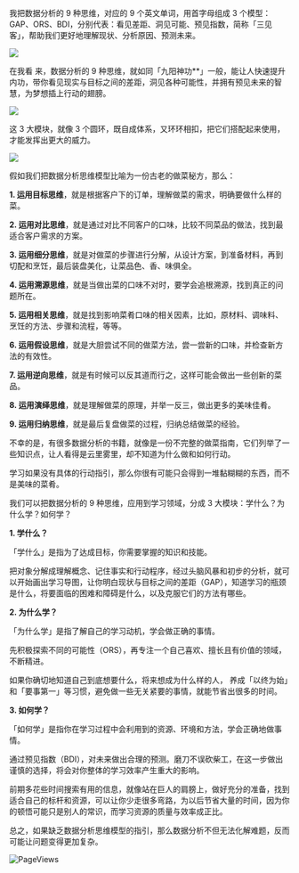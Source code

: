 我把数据分析的 9 种思维，对应的 9 个英文单词，用首字母组成 3 个模型：  GAP、ORS、BDI，分别代表：看见差距、洞见可能、预见指数，简称「三见客」，帮助我们更好地理解现状、分析原因、预测未来。

![](https://mmbiz.qpic.cn/mmbiz_png/giaycic3UNwo1ibghaTTEt1KZKJvzuMpnn6ZsicsLtE0Iiagj7UkKg0NIib3iaofxH0tWbUicALXHqiafAjTgdx5Omu0Tjg/640?wx_fmt=png) 

在我看  来，数据分析的 9 种思维，就如同「九阳神功**」一般，能让人快速提升内功，带你看见现实与目标之间的差距，洞见各种可能性，并拥有预见未来的智慧，为梦想插上行动的翅膀。

![](https://mmbiz.qpic.cn/mmbiz_png/giaycic3UNwo2ATIhKPzggF1bpwvCCzEaTRuqgud2pibaI7025dqicRk2MichcjxbJyrHwvyooRWiaQBgCE8UACduRDA/640?wx_fmt=png) 

这 3 大模块，就像 3 个圆环，既自成体系，又环环相扣，把它们搭配起来使用，才能发挥出更大的威力。

![](https://mmbiz.qpic.cn/mmbiz_jpg/giaycic3UNwo1ibghaTTEt1KZKJvzuMpnn6hgB3ZnTg0mLbNfdfH5UatxvEFkdCxRNssbUVXC90nuC6A0x9NDEvKQ/640?wx_fmt=jpeg) 

假如我们把数据分析思维模型比喻为一份古老的做菜秘方，那么：

**1. 运用目标思维**，就是根据客户下的订单，理解做菜的需求，明确要做什么样的菜。  

**2. 运用对比思维**，就是通过对比不同客户的口味，比较不同菜品的做法，找到最适合客户需求的方案。  

**3. 运用细分思维**，就是对做菜的步骤进行分解，从设计方案，到准备材料，再到切配和烹饪，最后装盘美化，让菜品色、香、味俱全。  

**4\. 运用溯源思维**，就是当做出菜的口味不对时，要学会追根溯源，找到真正的问题所在。  

**5\. 运用相关思维**，就是找到影响菜肴口味的相关因素，比如，原材料、调味料、烹饪的方法、步骤和流程，等等。  

**6\. 运用假设思维**，就是大胆尝试不同的做菜方法，尝一尝新的口味，并检查新方法的有效性。  

**7\. 运用逆向思维**，就是有时候可以反其道而行之，这样可能会做出一些创新的菜品。  

**8\. 运用演绎思维**，就是理解做菜的原理，并举一反三，做出更多的美味佳肴。

**9\. 运用归纳思维**，就是最后复盘做菜的过程，归纳总结做菜的经验。

不幸的是，有很多数据分析的书籍，就像是一份不完整的做菜指南，它们列举了一些知识点，让人看得是云里雾里，却不知道为什么做和如何行动。

学习如果没有具体的行动指引，那么你很有可能只会得到一堆黏糊糊的东西，而不是美味的菜肴。

我们可以把数据分析的 9 种思维，应用到学习领域，分成 3 大模块：学什么？为什么学？如何学？

**1. 学什么？**

「学什么」是指为了达成目标，你需要掌握的知识和技能。

把对象分解成理解概念、记住事实和行动程序，经过头脑风暴和初步的分析，就可以开始画出学习导图，让你明白现状与目标之间的差距（GAP），知道学习的瓶颈是什么，将要面临的困难和障碍是什么，以及克服它们的方法有哪些。

**2. 为什么学？**

「为什么学」是指了解自己的学习动机，学会做正确的事情。

先积极探索不同的可能性（ORS），再专注一个自己喜欢、擅长且有价值的领域，不断精进。

如果你确切地知道自己到底想要什么，将来想成为什么样的人，  养成「以终为始」和「要事第一」等习惯，避免做一些无关紧要的事情，就能节省出很多的时间。

**3. 如何学？**

 

「如何学」是指你在学习过程中会利用到的资源、环境和方法，学会正确地做事情。

通过预见指数（BDI），对未来做出合理的预测。磨刀不误砍柴工，在这一步做出谨慎的选择，将会对你整体的学习效率产生重大的影响。

前期多花些时间搜索有用的信息，就像站在巨人的肩膀上，做好充分的准备，找到适合自己的标杆和资源，可以让你少走很多弯路，为以后节省大量的时间，因为你的顿悟可能只是别人的常识，而学习资源的质量与效率成正比。

总之，如果缺乏数据分析思维模型的指引，那么数据分析不但无法化解难题，反而可能让问题变得更加复杂。

![PageViews](https://visitor-badge.laobi.icu/badge?page_id=sjhfx.linji&left_text=PageViews&right_color=%2300589F)